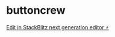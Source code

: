 # buttoncrew

[Edit in StackBlitz next generation editor ⚡️](https://stackblitz.com/~/github.com/tcbob1994/buttoncrew)